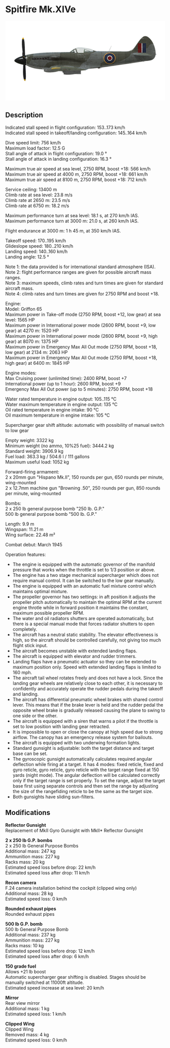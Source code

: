 # Spitfire Mk.XIVe

![spitfiremkxive](../images/planes/spitfiremkxive.png)

## Description

Indicated stall speed in flight configuration: 153..173 km/h  
Indicated stall speed in takeoff/landing configuration: 145..164 km/h  
  
Dive speed limit: 756 km/h  
Maximum load factor: 12.5 G  
Stall angle of attack in flight configuration: 19.0 °  
Stall angle of attack in landing configuration: 16.3 °  
  
Maximum true air speed at sea level, 2750 RPM, boost +18: 566 km/h  
Maximum true air speed at 4000 m, 2750 RPM, boost +18: 661 km/h  
Maximum true air speed at 8100 m, 2750 RPM, boost +18: 712 km/h  
  
Service ceiling: 13400 m  
Climb rate at sea level: 23.8 m/s  
Climb rate at 2650 m: 23.5 m/s  
Climb rate at 6750 m: 18.2 m/s  
  
Maximum performance turn at sea level: 18.1 s, at 270 km/h IAS.  
Maximum performance turn at 3000 m: 21.0 s, at 260 km/h IAS.  
  
Flight endurance at 3000 m: 1 h 45 m, at 350 km/h IAS.  
  
Takeoff speed: 170..195 km/h  
Glideslope speed: 180..210 km/h  
Landing speed: 140..160 km/h  
Landing angle: 12.5 °  
  
Note 1: the data provided is for international standard atmosphere (ISA).  
Note 2: flight performance ranges are given for possible aircraft mass ranges.  
Note 3: maximum speeds, climb rates and turn times are given for standard aircraft mass.  
Note 4: climb rates and turn times are given for 2750 RPM and boost +18.  
  
Engine:  
Model: Griffon 65  
Maximum power in Take-off mode (2750 RPM, boost +12, low gear) at sea level: 1565 HP  
Maximum power in International power mode (2600 RPM, boost +9, low gear) at 4270 m: 1520 HP  
Maximum power in International power mode (2600 RPM, boost +9, high gear) at 8070 m: 1375 HP  
Maximum power in Emergency Max All Out mode (2750 RPM, boost +18, low gear) at 2134 m: 2063 HP  
Maximum power in Emergency Max All Out mode (2750 RPM, boost +18, high gear) at 6400 m: 1845 HP  
  
Engine modes:  
Max Cruising power (unlimited time): 2400 RPM, boost +7  
International power (up to 1 hour): 2600 RPM, boost +9  
Emergency Max All Out power (up to 5 minutes): 2750 RPM, boost +18  
  
Water rated temperature in engine output: 105..115 °C  
Water maximum temperature in engine output: 135 °C  
Oil rated temperature in engine intake: 90 °C  
Oil maximum temperature in engine intake: 105 °C  
  
Supercharger gear shift altitude: automatic with possibility of manual switch to low gear  
  
Empty weight: 3322 kg  
Minimum weight (no ammo, 10%25 fuel): 3444.2 kg  
Standard weight: 3906.9 kg  
Fuel load: 363.3 kg / 504.6 l / 111 gallons  
Maximum useful load: 1052 kg  
  
Forward-firing armament:  
2 x 20mm gun "Hispano Mk.II", 150 rounds per gun, 650 rounds per minute, wing-mounted  
2 x 12.7mm machine gun "Browning .50", 250 rounds per gun, 850 rounds per minute, wing-mounted  
  
Bombs:  
2 x 250 lb general purpose bomb "250 lb. G.P."  
500 lb general purpose bomb "500 lb. G.P."  
  
Length: 9.9 m  
Wingspan: 11.21 m  
Wing surface: 22.48 m²  
  
Combat debut: March 1945  
  
Operation features:  
- The engine is equipped with the automatic governor of the manifold pressure that works when the throttle is set to 1/3 position or above.  
- The engine has a two stage mechanical supercharger which does not require manual control. It can be switched to the low gear manually.  
- The engine is equipped with an automatic fuel mixture control which maintains optimal mixture.  
- The propeller governor has two settings: in aft position it adjusts the propeller pitch automatically to maintain the optimal RPM at the current engine throtle while in forward position it maintains the constant, maximum possible propeller RPM.  
- The water and oil radiators shutters are operated automatically, but there is a special manual mode that forces radiator shutters to open completely.  
- The aircraft has a neutral static stability. The elevator effectiveness is high, so the aircraft should be controlled carefully, not giving too much flight stick input.  
- The aircraft becomes unstable with extended landing flaps.  
- The aircraft is equipped with elevator and rudder trimmers.  
- Landing flaps have a pneumatic actuator so they can be extended to maximum position only. Speed with extended landing flaps is limited to 160 mph.  
- The aircraft tail wheel rotates freely and does not have a lock. Since the landing gear wheels are relatively close to each other, it is necessary to confidently and accurately operate the rudder pedals during the takeoff and landing.  
- The aircraft has differential pneumatic wheel brakes with shared control lever. This means that if the brake lever is held and the rudder pedal the opposite wheel brake is gradually released causing the plane to swing to one side or the other.  
- The aircraft is equipped with a siren that warns a pilot if the throttle is set to low position with landing gear retracted.  
- It is impossible to open or close the canopy at high speed due to strong airflow. The canopy has an emergency release system for bailouts.  
- The aircraft is equipped with two underwing formation lights.  
- Standard gunsight is adjustable: both the target distance and target base can be set.  
- The gyroscopic gunsight automatically calculates required angular deflection while firing at a target. It has 4 modes: fixed reticle, fixed and gyro reticle, gyro reticle, gyro reticle with the target range fixed at 150 yards (night mode). The angular deflection will be calculated correctly only if the target range is set properly. To set the range, adjust the target base first using separate controls and then set the range by adjusting the size of the rangefiding reticle to be the same as the target size.  
- Both gunsights have sliding sun-filters.

## Modifications

**Reflector Gunsight**  
Replacement of MkII Gyro Gunsight with MkII* Reflector Gunsight

**2 x 250 lb G.P. bombs**  
2 x 250 lb General Purpose Bombs  
Additional mass: 247 kg  
Ammunition mass: 227 kg  
Racks mass: 20 kg  
Estimated speed loss before drop: 22 km/h  
Estimated speed loss after drop: 11 km/h

**Recon camera**  
F.24 camera installation behind the cockpit (clipped wing only)  
Additional mass: 28 kg  
Estimated speed loss: 0 km/h

**Rounded exhaust pipes**  
Rounded exhaust pipes

**500 lb G.P. bomb**  
500 lb General Purpose Bomb  
Additional mass: 237 kg  
Ammunition mass: 227 kg  
Racks mass: 10 kg  
Estimated speed loss before drop: 12 km/h  
Estimated speed loss after drop: 6 km/h

**150 grade fuel**  
Allows +21 lb boost  
Automatic supercharger gear shifting is disabled. Stages should be manually switched at 11000ft altitude.  
Estimated speed increase at sea level: 20 km/h

**Mirror**  
Rear view mirror  
Additional mass: 1 kg  
Estimated speed loss: 1 km/h

**Clipped Wing**  
Clipped Wing  
Removed mass: 4 kg  
Estimated speed loss: 0 km/h

